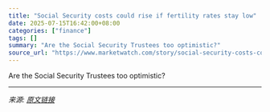 ```yaml
---
title: "Social Security costs could rise if fertility rates stay low"
date: 2025-07-15T16:42:00+08:00
categories: ["finance"]
tags: []
summary: "Are the Social Security Trustees too optimistic?"
source_url: "https://www.marketwatch.com/story/social-security-costs-could-rise-if-fertility-rates-stay-low-6aa5bf12?mod=mw_rss_topstories"
---
```


Are the Social Security Trustees too optimistic?

---

*来源: [原文链接](https://www.marketwatch.com/story/social-security-costs-could-rise-if-fertility-rates-stay-low-6aa5bf12?mod=mw_rss_topstories)*
